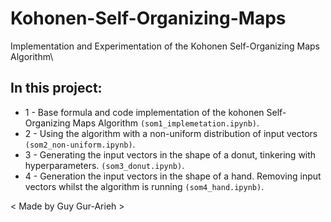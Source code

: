# Kohonen-Self-Organizing-Maps
Implementation and Experimentation of the Kohonen Self-Organizing Maps Algorithm\

## In this project:
* 1 - Base formula and code implementation of the kohonen Self-Organizing Maps Algorithm `(som1_implemetation.ipynb)`.
* 2 - Using the algorithm with a non-uniform distribution of input vectors `(som2_non-uniform.ipynb)`.
* 3 - Generating the input vectors in the shape of a donut, tinkering with hyperparameters. `(som3_donut.ipynb)`.
* 4 - Generation the input vectors in the shape of a hand. Removing input vectors whilst the algorithm is running `(som4_hand.ipynb)`.


< Made by Guy Gur-Arieh >
